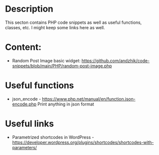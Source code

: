 # Description

This secton contains PHP code snippets as well as useful functions, classes, etc. I might keep some links here as well. 

# Content:
- Random Post Image basic widget: https://github.com/andzhik/code-snippets/blob/main/PHP/random-post-image.php

# Useful functions
- json_encode - https://www.php.net/manual/en/function.json-encode.php
Print anything in json format

# Useful links
- Parametrized shortcodes in WordPress - https://developer.wordpress.org/plugins/shortcodes/shortcodes-with-parameters/
